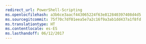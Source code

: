 ```yaml
---
redirect_url: PowerShell-Scripting
ms.openlocfilehash: a3b6ce3aacf443065224f63e812840397408d4d5
ms.sourcegitcommit: 75f70c7df01eea5e7a2c16f9a3ab1dd437a1f8fd
ms.translationtype: HT
ms.contentlocale: es-ES
ms.lasthandoff: 06/12/2017
---
```

